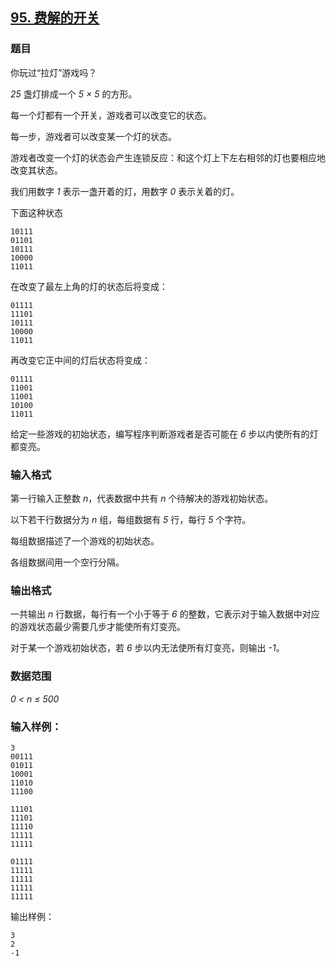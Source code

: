 ## [95. 费解的开关](https://www.acwing.com/problem/content/97/)

### 题目

你玩过“拉灯”游戏吗？

*25* 盏灯排成一个 *5 × 5* 的方形。

每一个灯都有一个开关，游戏者可以改变它的状态。

每一步，游戏者可以改变某一个灯的状态。

游戏者改变一个灯的状态会产生连锁反应：和这个灯上下左右相邻的灯也要相应地改变其状态。

我们用数字 *1* 表示一盏开着的灯，用数字 *0* 表示关着的灯。

下面这种状态

```
10111
01101
10111
10000
11011
```

在改变了最左上角的灯的状态后将变成：

```
01111
11101
10111
10000
11011
```

再改变它正中间的灯后状态将变成：

```
01111
11001
11001
10100
11011
```

给定一些游戏的初始状态，编写程序判断游戏者是否可能在 *6* 步以内使所有的灯都变亮。

### 输入格式

第一行输入正整数 *n*，代表数据中共有 *n* 个待解决的游戏初始状态。

以下若干行数据分为 *n* 组，每组数据有 *5* 行，每行 *5* 个字符。

每组数据描述了一个游戏的初始状态。

各组数据间用一个空行分隔。

### 输出格式

一共输出 *n* 行数据，每行有一个小于等于 *6* 的整数，它表示对于输入数据中对应的游戏状态最少需要几步才能使所有灯变亮。

对于某一个游戏初始状态，若 *6* 步以内无法使所有灯变亮，则输出 *-1*。

### 数据范围

*0 < n ≤ 500*

### 输入样例：

```
3
00111
01011
10001
11010
11100

11101
11101
11110
11111
11111

01111
11111
11111
11111
11111
```

输出样例：

```
3
2
-1
```
